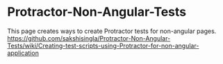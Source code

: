 Protractor-Non-Angular-Tests
============================

This page creates ways to create Protractor tests for non-angular pages. 
https://github.com/sakshisingla/Protractor-Non-Angular-Tests/wiki/Creating-test-scripts-using-Protractor-for-non-angular-application
